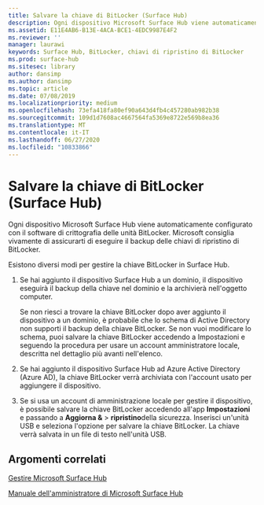 ```yaml
---
title: Salvare la chiave di BitLocker (Surface Hub)
description: Ogni dispositivo Microsoft Surface Hub viene automaticamente configurato con il software di crittografia delle unità BitLocker. Microsoft consiglia vivamente di assicurarti di eseguire il backup delle chiavi di ripristino di BitLocker.
ms.assetid: E11E4AB6-B13E-4ACA-BCE1-4EDC9987E4F2
ms.reviewer: ''
manager: laurawi
keywords: Surface Hub, BitLocker, chiavi di ripristino di BitLocker
ms.prod: surface-hub
ms.sitesec: library
author: dansimp
ms.author: dansimp
ms.topic: article
ms.date: 07/08/2019
ms.localizationpriority: medium
ms.openlocfilehash: 73efa418fa80ef90a643d4fb4c457280ab982b38
ms.sourcegitcommit: 109d1d7608ac4667564fa5369e8722e569b8ea36
ms.translationtype: MT
ms.contentlocale: it-IT
ms.lasthandoff: 06/27/2020
ms.locfileid: "10833866"
---
```

# Salvare la chiave di BitLocker (Surface Hub)


Ogni dispositivo Microsoft Surface Hub viene automaticamente configurato con il software di crittografia delle unità BitLocker. Microsoft consiglia vivamente di assicurarti di eseguire il backup delle chiavi di ripristino di BitLocker.

Esistono diversi modi per gestire la chiave BitLocker in Surface Hub.

1.  Se hai aggiunto il dispositivo Surface Hub a un dominio, il dispositivo eseguirà il backup della chiave nel dominio e la archivierà nell'oggetto computer.

    Se non riesci a trovare la chiave BitLocker dopo aver aggiunto il dispositivo a un dominio, è probabile che lo schema di Active Directory non supporti il backup della chiave BitLocker. Se non vuoi modificare lo schema, puoi salvare la chiave BitLocker accedendo a Impostazioni e seguendo la procedura per usare un account amministratore locale, descritta nel dettaglio più avanti nell'elenco.

2.  Se hai aggiunto il dispositivo Surface Hub ad Azure Active Directory (Azure AD), la chiave BitLocker verrà archiviata con l'account usato per aggiungere il dispositivo.

3.  Se si usa un account di amministrazione locale per gestire il dispositivo, è possibile salvare la chiave BitLocker accedendo all'app **Impostazioni** e passando a **Aggiorna &** &gt; **ripristino**della sicurezza. Inserisci un'unità USB e seleziona l'opzione per salvare la chiave BitLocker. La chiave verrà salvata in un file di testo nell'unità USB.


## Argomenti correlati

[Gestire Microsoft Surface Hub](manage-surface-hub.md)

[Manuale dell'amministratore di Microsoft Surface Hub](surface-hub-administrators-guide.md)

 

 





